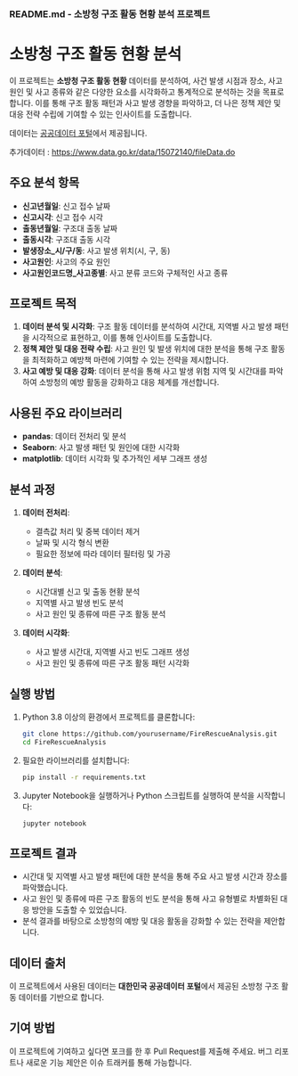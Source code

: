### README.md - 소방청 구조 활동 현황 분석 프로젝트

# 소방청 구조 활동 현황 분석

이 프로젝트는 **소방청 구조 활동 현황** 데이터를 분석하여, 사건 발생 시점과 장소, 사고 원인 및 사고 종류와 같은 다양한 요소를 시각화하고 통계적으로 분석하는 것을 목표로 합니다. 이를 통해 구조 활동 패턴과 사고 발생 경향을 파악하고, 더 나은 정책 제안 및 대응 전략 수립에 기여할 수 있는 인사이트를 도출합니다.

데이터는 [공공데이터 포털](https://www.data.go.kr/data/15062386/fileData.do)에서 제공됩니다.

추가데이터 : https://www.data.go.kr/data/15072140/fileData.do

## 주요 분석 항목
- **신고년월일**: 신고 접수 날짜
- **신고시각**: 신고 접수 시각
- **출동년월일**: 구조대 출동 날짜
- **출동시각**: 구조대 출동 시각
- **발생장소_시/구/동**: 사고 발생 위치(시, 구, 동)
- **사고원인**: 사고의 주요 원인
- **사고원인코드명_사고종별**: 사고 분류 코드와 구체적인 사고 종류

## 프로젝트 목적
1. **데이터 분석 및 시각화**: 구조 활동 데이터를 분석하여 시간대, 지역별 사고 발생 패턴을 시각적으로 표현하고, 이를 통해 인사이트를 도출합니다.
2. **정책 제안 및 대응 전략 수립**: 사고 원인 및 발생 위치에 대한 분석을 통해 구조 활동을 최적화하고 예방책 마련에 기여할 수 있는 전략을 제시합니다.
3. **사고 예방 및 대응 강화**: 데이터 분석을 통해 사고 발생 위험 지역 및 시간대를 파악하여 소방청의 예방 활동을 강화하고 대응 체계를 개선합니다.

## 사용된 주요 라이브러리
- **pandas**: 데이터 전처리 및 분석
- **Seaborn**: 사고 발생 패턴 및 원인에 대한 시각화
- **matplotlib**: 데이터 시각화 및 추가적인 세부 그래프 생성

## 분석 과정
1. **데이터 전처리**:
   - 결측값 처리 및 중복 데이터 제거
   - 날짜 및 시각 형식 변환
   - 필요한 정보에 따라 데이터 필터링 및 가공
   
2. **데이터 분석**:
   - 시간대별 신고 및 출동 현황 분석
   - 지역별 사고 발생 빈도 분석
   - 사고 원인 및 종류에 따른 구조 활동 분석

3. **데이터 시각화**:
   - 사고 발생 시간대, 지역별 사고 빈도 그래프 생성
   - 사고 원인 및 종류에 따른 구조 활동 패턴 시각화

## 실행 방법
1. Python 3.8 이상의 환경에서 프로젝트를 클론합니다:

   ```bash
   git clone https://github.com/yourusername/FireRescueAnalysis.git
   cd FireRescueAnalysis
   ```

2. 필요한 라이브러리를 설치합니다:

   ```bash
   pip install -r requirements.txt
   ```

3. Jupyter Notebook을 실행하거나 Python 스크립트를 실행하여 분석을 시작합니다:

   ```bash
   jupyter notebook
   ```

## 프로젝트 결과
- 시간대 및 지역별 사고 발생 패턴에 대한 분석을 통해 주요 사고 발생 시간과 장소를 파악했습니다.
- 사고 원인 및 종류에 따른 구조 활동의 빈도 분석을 통해 사고 유형별로 차별화된 대응 방안을 도출할 수 있었습니다.
- 분석 결과를 바탕으로 소방청의 예방 및 대응 활동을 강화할 수 있는 전략을 제안합니다.

## 데이터 출처
이 프로젝트에서 사용된 데이터는 **대한민국 공공데이터 포털**에서 제공된 소방청 구조 활동 데이터를 기반으로 합니다.

## 기여 방법
이 프로젝트에 기여하고 싶다면 포크를 한 후 Pull Request를 제출해 주세요. 버그 리포트나 새로운 기능 제안은 이슈 트래커를 통해 가능합니다.
